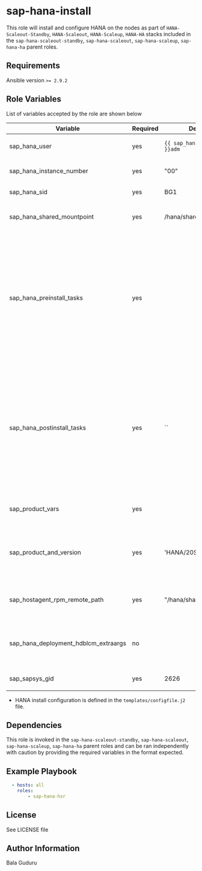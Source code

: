 sap-hana-install
================

This role will install and configure HANA on the nodes as part of `HANA-Scaleout-Standby`, `HANA-Scaleout`, `HANA-Scaleup`, `HANA-HA` stacks included in the `sap-hana-scaleout-standby`, `sap-hana-scaleout`, `sap-hana-scaleup`, `sap-hana-ha` parent roles.

Requirements
------------

Ansible version `>= 2.9.2`

Role Variables
--------------

List of variables accepted by the role are shown below

| Variable                             | Required | Default                      | Choices | Comments                                                                                                                                                          |
|--------------------------------------|----------|------------------------------|---------|-------------------------------------------------------------------------------------------------------------------------------------------------------------------|
| sap_hana_user                        | yes      | `{{ sap_hana_sidlower }}adm` |         | HANA sid adm username                                                                                                                                             |
| sap_hana_instance_number             | yes      | "00"                         |         | HANA instance number                                                                                                                                              |
| sap_hana_sid                         | yes      | BG1                          |         | HANA system ID                                                                                                                                                    |
| sap_hana_shared_mountpoint           | yes      | /hana/shared                 |         | Mountpoint for HANA shared volume                                                                                                                                 |
| sap_hana_preinstall_tasks            | yes      |                              |         | Path to an Ansible task file that will run before HANA is installed. This can be an absolute path, or a relative path which is relative to the playbook directory |
| sap_hana_postinstall_tasks           | yes      | ``                           |         | Path to an Ansible task file that will run after HANA is installed. This can be an absolute path, or a relative path which is relative to the playbook directory  |
| sap_product_vars                     | yes      |                              |         | SAP HANA product install file names                                                                                                                               |
| sap_product_and_version              | yes      | 'HANA/20SPS05'               |         | SAP HANA product and version path storing the install files                                                                                                       |
| sap_hostagent_rpm_remote_path        | yes      | "/hana/shared/software"      |         | Remote path for storing the SAP install files                                                                                                                     |
| sap_hana_deployment_hdblcm_extraargs | no       |                              |         | Extra arguments to pass during HANA install                                                                                                                       |
| sap_sapsys_gid                       | yes      | 2626                         |         | HANA `sapsys` group ID                                                                                                                                            |

* HANA install configuration is defined in the `templates/configfile.j2` file.

Dependencies
------------

This role is invoked in the `sap-hana-scaleout-standby`, `sap-hana-scaleout`, `sap-hana-scaleup`, `sap-hana-ha` parent roles and can be ran independently with caution by providing the required variables in the format expected.

Example Playbook
----------------

```yaml
  - hosts: all
    roles:
        - sap-hana-hsr
```

License
-------

See LICENSE file

Author Information
------------------

Bala Guduru

